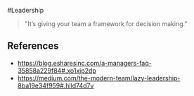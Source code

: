 #Leadership

>"It’s giving your team a framework for decision making."


## References

* https://blog.esharesinc.com/a-managers-faq-35858a229f84#.xo1xjp2dp
* https://medium.com/the-modern-team/lazy-leadership-8ba19e34f959#.hlld74d7v
